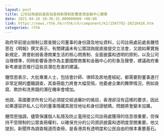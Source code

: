 ```yaml
---
layout: post
title: 公司註冊處前處長指查冊新限制影響香港金融中心聲譽
date: 2021-04-26 10:36:32.000000000 +08:00
link: https://news.rthk.hk/rthk/ch/component/k2/1587702-20210426.htm
categories: rthk
---
```


政府早前提出限制公眾查閱公司董事的身份證及地址資料，公司註冊處前處長鍾悟思在《明報》撰文表示，有關建議未有公眾諮詢就直接提交立法會，又說如果實施新規定，將會削弱香港商業生活的核心問責制、全面披露和透明的原則，以及公司治理標準，同時影響香港作為主要國際商業和金融中心的形象及聲譽，建議政府重新考慮是否推行這些具潛在危害的建議。

鍾悟思表示，大批專業人士，包括會計師、律師及房地產經紀，都需要對董事進行非常定期的盡職調查，其查冊能力將會大幅受阻，他憂慮企業的舞弊情況，例如貪腐、欺詐和洗黑錢的潛在機率會增加。

他說，英國要求所有公司必須提交經過審計的帳目，香港卻沒有這樣的要求，因此如果還容許私人公司的董事隱藏其居住地址和身份證號碼，問題將會變本加厲。

鍾悟思強調，儘管保護個人私隱及防止濫用從公司註冊處獲得的信息很重要，但保持不受限制的公眾查冊權利，以確保充分的公司資訊披露和透明度至關重要。他又提到，新聞界為調查報道而查冊，是香港具有透明度和公民自由的根本重要基石。
